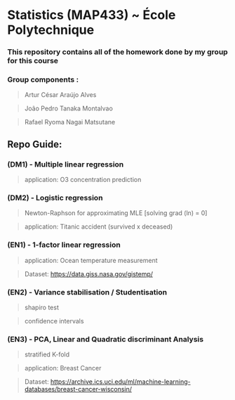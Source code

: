 # Statistics (MAP433) ~ École Polytechnique

### This repository contains all of the homework done by my group for this course
### Group components :
> Artur César Araújo Alves

> João Pedro Tanaka Montalvao

> Rafael Ryoma Nagai Matsutane

## Repo Guide:
### (DM1) - Multiple linear regression
> application: O3 concentration prediction

### (DM2) - Logistic regression
> Newton-Raphson for approximating MLE [solving grad (ln) = 0]

> application: Titanic accident (survived x deceased)

### (EN1) - 1-factor linear regression
> application: Ocean temperature measurement

> Dataset: https://data.giss.nasa.gov/gistemp/

### (EN2) - Variance stabilisation / Studentisation
> shapiro test

> confidence intervals

### (EN3) - PCA, Linear and Quadratic discriminant Analysis
> stratified K-fold

> application: Breast Cancer

> Dataset: https://archive.ics.uci.edu/ml/machine-learning-databases/breast-cancer-wisconsin/ 
